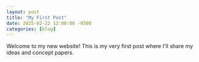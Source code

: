 ```yaml
---
layout: post
title: "My First Post"
date: 2025-02-22 12:00:00 -0500
categories: [blog]
---
```


Welcome to my new website! This is my very first post where I'll share my ideas and concept papers.
